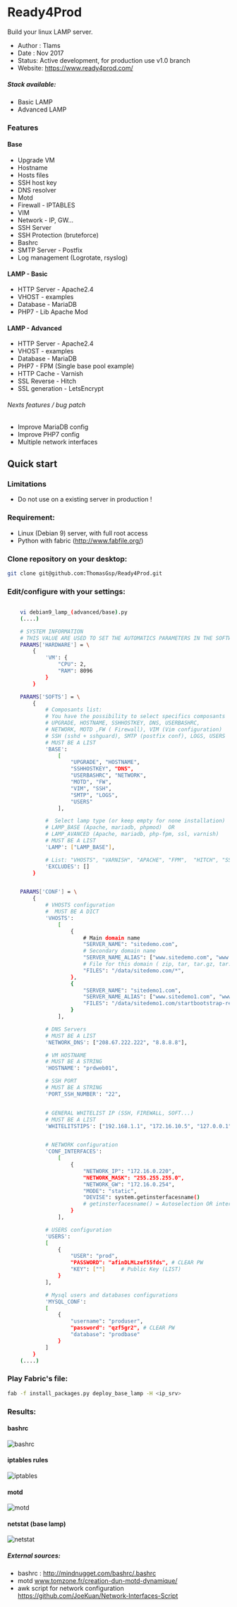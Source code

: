 # Ready4Prod

Build your linux LAMP server.

* Author : Tlams
* Date : Nov 2017
* Status: Active development, for production use v1.0 branch
* Website: https://www.ready4prod.com/


##### Stack available:
* Basic LAMP
* Advanced LAMP

### Features

#### Base
* Upgrade VM
* Hostname
* Hosts files
* SSH host key
* DNS resolver
* Motd
* Firewall - IPTABLES
* VIM
* Network - IP, GW...
* SSH Server
* SSH Protection (bruteforce)
* Bashrc
* SMTP Server - Postfix
* Log management (Logrotate, rsyslog)

#### LAMP - Basic
* HTTP Server - Apache2.4
* VHOST - examples
* Database - MariaDB
* PHP7 - Lib Apache Mod

#### LAMP - Advanced
* HTTP Server - Apache2.4
* VHOST - examples
* Database - MariaDB
* PHP7 - FPM (Single base pool example)
* HTTP Cache - Varnish
* SSL Reverse - Hitch
* SSL generation - LetsEncrypt

###### Nexts features / bug patch
* Improve MariaDB config
* Improve PHP7 config
* Multiple network interfaces

## Quick start

### Limitations
* Do not use on a existing server in production !

### Requirement:
* Linux (Debian 9) server, with full root access
* Python with fabric (http://www.fabfile.org/)


### Clone repository on your desktop:
``` bash
git clone git@github.com:ThomasGsp/Ready4Prod.git
```

### Edit/configure with your settings:
``` bash

    vi debian9_lamp_(advanced/base).py
    (....)

    # SYSTEM INFORMATION
    # THIS VALUE ARE USED TO SET THE AUTOMATICS PARAMETERS IN THE SOFTWARES
    PARAMS['HARDWARE'] = \
        {
            'VM': {
                "CPU": 2,
                "RAM": 8096
            }
        }

    PARAMS['SOFTS'] = \
        {
            # Composants list:
            # You have the possibility to select specifics composants
            # UPGRADE, HOSTNAME, SSHHOSTKEY, DNS, USERBASHRC,
            # NETWORK, MOTD ,FW ( Firewall), VIM (Vim configuration)
            # SSH (sshd + sshguard), SMTP (postfix conf), LOGS, USERS
            # MUST BE A LIST
            'BASE':
                [
                    "UPGRADE", "HOSTNAME",
                    "SSHHOSTKEY", "DNS",
                    "USERBASHRC", "NETWORK",
                    "MOTD", "FW",
                    "VIM", "SSH",
                    "SMTP", "LOGS",
                    "USERS"
                ],

            #  Select lamp type (or keep empty for none installation)
            # LAMP_BASE (Apache, mariadb, phpmod)  OR
            # LAMP_AVANCED (Apache, mariadb, php-fpm, ssl, varnish)
            # MUST BE A LIST
            'LAMP': ["LAMP_BASE"],

            # List: "VHOSTS", "VARNISH", "APACHE", "FPM",  "HITCH", "SSL"
            'EXCLUDES': []
        }


    PARAMS['CONF'] = \
        {
            # VHOSTS configuration
            #  MUST BE A DICT
            'VHOSTS':
                [
                    {
                        # Main domain name
                        "SERVER_NAME": "sitedemo.com",
                        # Secondary domain name
                        "SERVER_NAME_ALIAS": ["www.sitedemo.com", "www.sitedemo.fr"],
                        # File for this domain ( zip, tar, tar.gz, tar.bz2, direct files)
                        "FILES": "/data/sitedemo.com/*",
                    },
                    {
                        "SERVER_NAME": "sitedemo1.com",
                        "SERVER_NAME_ALIAS": ["www.sitedemo1.com", "www.sitedemo1.fr"],
                        "FILES": "/data/sitedemo1.com/startbootstrap-resume-gh-pages.zip"
                    }
                ],

            # DNS Servers
            # MUST BE A LIST
            'NETWORK_DNS': ["208.67.222.222", "8.8.8.8"],

            # VM HOSTNAME
            # MUST BE A STRING
            'HOSTNAME': "prdweb01",

            # SSH PORT
            # MUST BE A STRING
            'PORT_SSH_NUMBER': "22",


            # GENERAL WHITELIST IP (SSH, FIREWALL, SOFT...)
            # MUST BE A LIST
            'WHITELITSTIPS': ["192.168.1.1", "172.16.10.5", "127.0.0.1"],


            # NETWORK configuration
            'CONF_INTERFACES':
                [
                    {
                        "NETWORK_IP": "172.16.0.220",
                        "NETWORK_MASK": "255.255.255.0",
                        "NETWORK_GW": "172.16.0.254",
                        "MODE": "static",
                        "DEVISE": system.getinsterfacesname()
                        # getinsterfacesname() = Autoselection OR interface name
                    }
                ],

            # USERS configuration
            'USERS':
            [
                {
                    "USER": "prod",
                    "PASSWORD": "afinDLMLzef55fds", # CLEAR PW
                    "KEY": [""]     # Public Key (LIST)
                }
            ],

            # Mysql users and databases configurations
            'MYSQL_CONF':
            [
                {
                    "username": "produser",
                    "password": "qzf5gr2", # CLEAR PW
                    "database": "prodbase"
                }
            ]
        }
    (....)

```

### Play Fabric's file:
``` bash
fab -f install_packages.py deploy_base_lamp -H <ip_srv>
```



### Results:
#### bashrc 
![bashrc](./img/lamp_base_bashrc.png)
#### iptables rules 
![iptables](./img/lamp_base_iptables.png)
#### motd
![motd](./img/lamp_base_motd.png)
#### netstat (base lamp)
![netstat](./img/advanced.png)


##### External sources:
* bashrc : http://mindnugget.com/bashrc/.bashrc
* motd www.tomzone.fr/creation-dun-motd-dynamique/
* awk script for network configuration https://github.com/JoeKuan/Network-Interfaces-Script
